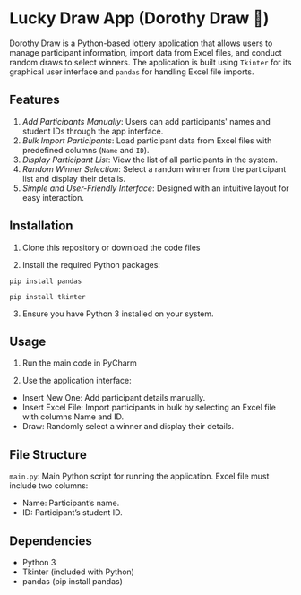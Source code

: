 # Lucky Draw App (Dorothy Draw 🎉)

Dorothy Draw is a Python-based lottery application that allows users to manage participant information, import data from Excel files, and conduct random draws to select winners. The application is built using `Tkinter` for its graphical user interface and `pandas` for handling Excel file imports.

## Features
1. *Add Participants Manually*: Users can add participants' names and student IDs through the app interface.
2. *Bulk Import Participants*: Load participant data from Excel files with predefined columns (`Name` and `ID`).
3. *Display Participant List*: View the list of all participants in the system.
4. *Random Winner Selection*: Select a random winner from the participant list and display their details.
5. *Simple and User-Friendly Interface*: Designed with an intuitive layout for easy interaction.

## Installation
1. Clone this repository or download the code files

2.	Install the required Python packages:

```pip install pandas```

```pip install tkinter```


3.	Ensure you have Python 3 installed on your system.

## Usage

1.	Run the main code in PyCharm


2.	Use the application interface:
- Insert New One: Add participant details manually.
- Insert Excel File: Import participants in bulk by selecting an Excel file with columns Name and ID.
- Draw: Randomly select a winner and display their details.

## File Structure

`main.py`: Main Python script for running the application.
Excel file must include two columns:
- Name: Participant’s name.
- ID: Participant’s student ID.


## Dependencies

- Python 3
- Tkinter (included with Python)
- pandas (pip install pandas)
